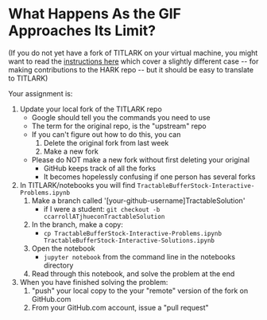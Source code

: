 # What Happens As the GIF Approaches Its Limit?

(If you do not yet have a fork of TITLARK on your virtual machine, you might want to read the [instructions here](https://github.com/econ-ark/HARK/blob/master/doc/guides/contributing/issues.md#linking-your-fork-to-your-local-clone) which cover a slightly different case -- for making contributions to the HARK repo -- but it should be easy to translate to TITLARK)

Your assignment is:

1. Update your local fork of the TITLARK repo 
   * Google should tell you the commands you need to use
   * The term for the original repo, is the "upstream" repo
   * If you can't figure out how to do this, you can
      1. Delete the original fork from last week
	  1. Make a new fork
   * Please do NOT make a new fork without first deleting your original
      * GitHub keeps track of all the forks
	  * It becomes hopelessly confusing if one person has several forks
1. In TITLARK/notebooks you will find `TractableBufferStock-Interactive-Problems.ipynb`
   1. Make a branch called '[your-github-username]TractableSolution'
	  * if I were a student: `git checkout -b ccarrollATjhueconTractableSolution`
   1. In the branch, make a copy:
      * `cp TractableBufferStock-Interactive-Problems.ipynb TractableBufferStock-Interactive-Solutions.ipynb`
   1. Open the notebook
      * `jupyter notebook` from the command line in the notebooks directory
   1.  Read through this notebook, and solve the problem at the end
1. When you have finished solving the problem:
   1. "push" your local copy to the your "remote" version of the fork on GitHub.com
   1. From your GitHub.com account, issue a "pull request" 

